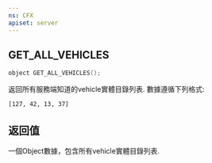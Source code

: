 ```yaml
---
ns: CFX
apiset: server
---
```

## GET_ALL_VEHICLES

```c
object GET_ALL_VEHICLES();
```

返回所有服務端知道的vehicle實體目錄列表.
數據遵循下列格式:
```
[127, 42, 13, 37]
```

## 返回值
一個Object數據，包含所有vehicle實體目錄列表.

